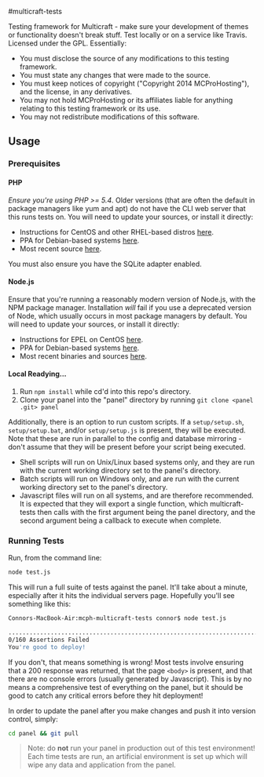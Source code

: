 #multicraft-tests

Testing framework for Multicraft - make sure your development of themes or functionality doesn't break stuff. Test locally or on a service like Travis. Licensed under the GPL. Essentially:

 * You must disclose the source of any modifications to this testing framework.
 * You must state any changes that were made to the source.
 * You must keep notices of copyright ("Copyright 2014 MCProHosting"), and the license, in any derivatives.
 * You may not hold MCProHosting or its affiliates liable for anything relating to this testing framework or its use.
 * You may not redistribute modifications of this software.

## Usage

### Prerequisites

#### PHP

*Ensure you're using PHP >= 5.4*. Older versions (that are often the default in package managers like yum and apt) do not have the CLI web server that this runs tests on. You will need to update your sources, or install it directly:

 * Instructions for CentOS and other RHEL-based distros [here](http://www.rackspace.com/knowledge_center/article/installing-rhel-epel-repo-on-centos-5x-or-6x).
 * PPA for Debian-based systems [here](https://launchpad.net/~ondrej/+archive/php5).
 * Most recent source [here](http://php.net/downloads.php).

You must also ensure you have the SQLite adapter enabled.

#### Node.js

Ensure that you're running a reasonably modern version of Node.js, with the NPM package manager. Installation *will* fail if you use a deprecated version of Node, which usually occurs in most package managers by default. You will need to update your sources, or install it directly:

 * Instructions for EPEL on CentOS [here](http://www.rackspace.com/knowledge_center/article/installing-rhel-epel-repo-on-centos-5x-or-6x).
 * PPA for Debian-based systems [here](https://launchpad.net/~chris-lea/+archive/node.js).
 * Most recent binaries and sources [here](http://nodejs.org/download/).

#### Local Readying...

 1. Run `npm install` while cd'd into this repo's directory.
 2. Clone your panel into the "panel" directory by running `git clone <panel .git> panel`

Additionally, there is an option to run custom scripts. If a `setup/setup.sh`, `setup/setup.bat`, and/or `setup/setup.js` is present, they will be executed. Note that these are run in parallel to the config and database mirroring - don't assume that they will be present before your script being executed.

 * Shell scripts will run on Unix/Linux based systems only, and they are run with the current working directory set to the panel's directory.
 * Batch scripts will run on Windows only, and are run with the current working directory set to the panel's directory.
 * Javascript files will run on all systems, and are therefore recommended. It is expected that they will export a single function, which multicraft-tests then calls with the first argument being the panel directory, and the second argument being a callback to execute when complete.


### Running Tests

Run, from the command line:

```bash
node test.js
```

This will run a full suite of tests against the panel. It'll take about a minute, especially after it hits the individual servers page. Hopefully you'll see something like this:

```bash
Connors-MacBook-Air:mcph-multicraft-tests connor$ node test.js

................................................................................................................................................................
0/160 Assertions Failed
You're good to deploy!
```
If you don't, that means something is wrong! Most tests involve ensuring that a 200 response was returned, that the page `<body>` is present, and that there are no console errors (usually generated by Javascript). This is by no means a comprehensive test of everything on the panel, but it should be good to catch any critical errors before they hit deployment!

In order to update the panel after you make changes and push it into version control, simply:

```bash
cd panel && git pull
```

> Note: do **not** run your panel in production out of this test environment! Each time tests are run, an artificial environment is set up which will wipe any data and application from the panel.
